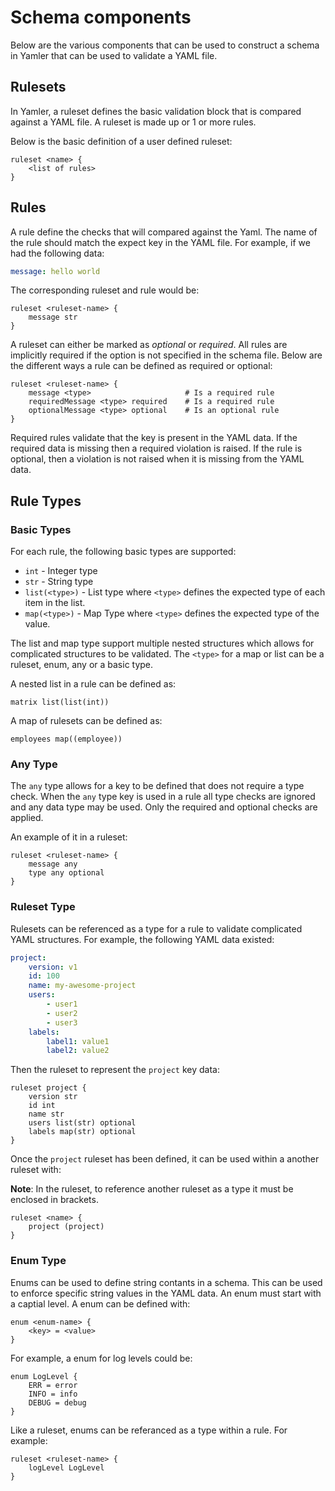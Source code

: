 # Schema components

Below are the various components that can be used to construct a schema in Yamler that can be used to validate a YAML file.

## Rulesets

In Yamler, a ruleset defines the basic validation block that is compared against a YAML file. A ruleset is made up or 1 or more rules.

Below is the basic definition of a user defined ruleset:

```text
ruleset <name> {
    <list of rules>
}
```

## Rules

A rule define the checks that will compared against the Yaml. The name of the rule should match the expect key in the YAML file. For example, if we had the following data:

```yaml
message: hello world
```

The corresponding ruleset and rule would be:

```text
ruleset <ruleset-name> {
    message str
}
```

A ruleset can either be marked as *optional* or *required*. All rules are implicitly required if the option is not specified in the schema file. Below are the different ways a rule can be defined as required or optional:

```text
ruleset <ruleset-name> {
    message <type>                     # Is a required rule
    requiredMessage <type> required    # Is a required rule
    optionalMessage <type> optional    # Is an optional rule
}
```

Required rules validate that the key is present in the YAML data. If the required data is missing then a required violation is raised. If the rule is optional, then a violation is not raised when it is missing from the YAML data.

## Rule Types

### Basic Types

For each rule, the following basic types are supported:

* `int` - Integer type
* `str` - String type
* `list(<type>)` - List type where `<type>` defines the expected type of each item in the list.
* `map(<type>)` - Map Type where `<type>` defines the expected type of the value.

The list and map type support multiple nested structures which allows for complicated structures to be validated. The `<type>` for a map or list can be a ruleset, enum, any or a basic type.

A nested list in a rule can be defined as:

```text
matrix list(list(int))
```

A map of rulesets can be defined as:

```text
employees map((employee))
```

### Any Type

The `any` type allows for a key to be defined that does not require a type check. When the `any` type key is used in a rule all type checks are ignored and any data type may be used. Only the required and optional checks are applied.

An example of it in a ruleset:

```text
ruleset <ruleset-name> {
    message any
    type any optional
}
```

### Ruleset Type

Rulesets can be referenced as a type for a rule to validate complicated YAML structures. For example, the following YAML data existed:

```yaml
project:
    version: v1
    id: 100
    name: my-awesome-project
    users:
        - user1
        - user2
        - user3
    labels:
        label1: value1
        label2: value2
```

Then the ruleset to represent the `project` key data:

```text
ruleset project {
    version str
    id int
    name str
    users list(str) optional
    labels map(str) optional
}
```

Once the `project` ruleset has been defined, it can be used within a another ruleset with:

**Note**: In the ruleset, to reference another ruleset as a type it must be enclosed in brackets.

```text
ruleset <name> {
    project (project)
}
```

### Enum Type

Enums can be used to define string contants in a schema. This can be used to enforce specific string values in the YAML data. An enum must start with a captial level. A enum can be defined with:

```text
enum <enum-name> {
    <key> = <value>
}
```

For example, a enum for log levels could be:

```text
enum LogLevel {
    ERR = error
    INFO = info
    DEBUG = debug
}
```

Like a ruleset, enums can be referanced as a type within a rule. For example:

```text
ruleset <ruleset-name> {
    logLevel LogLevel
}
```
